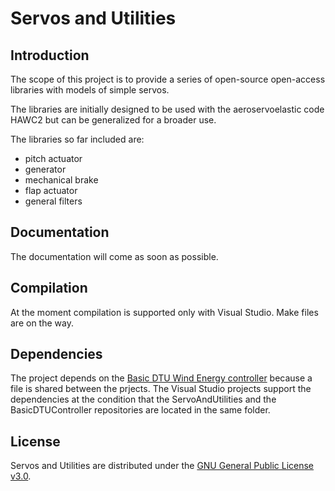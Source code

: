 # Servos and Utilities
## Introduction

The scope of this project is to provide a series of open-source open-access libraries with models of simple servos.

The libraries are initially designed to be used with the aeroservoelastic code HAWC2 but can be generalized for a broader use.

The libraries so far included are:
- pitch actuator
- generator 
- mechanical brake
- flap actuator
- general filters

## Documentation

The documentation will come as soon as possible.

## Compilation

At the moment compilation is supported only with Visual Studio. Make files are on the way.

## Dependencies

The project depends on the [Basic DTU Wind Energy controller](https://github.com/DTUWindEnergy/BasicDTUController) because a file is shared between the prjects. The Visual Studio projects support the dependencies at the condition that the ServoAndUtilities and the BasicDTUController repositories are located in the same folder.

## License

Servos and Utilities are distributed under the [GNU General Public License v3.0](http://en.wikipedia.org/wiki/GNU_General_Public_License).
 

